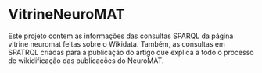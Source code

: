# VitrineNeuroMAT
Este projeto contem as informações das consultas SPARQL da página vitrine neuromat feitas sobre o Wikidata. 
Também, as consultas em SPATRQL criadas para a publicação do artigo que explica a todo o processo de wikidificação das publicações do NeuroMAT.

